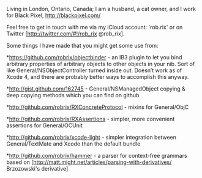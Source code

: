Living in London, Ontario, Canada; I am a husband, a cat owner, and I work for Black Pixel, http://blackpixel.com/

Feel free to get in touch with me via my iCloud account: 'rob.rix' or on Twitter [http://twitter.com/#!/rob_rix @rob_rix].

Some things I have made that you might get some use from:


*https://github.com/robrix/objectbinder  - an IB3 plugin to let you bind arbitrary properties of arbitrary objects to other objects in your nib. Sort of like General/NSObjectController turned inside out. Doesn’t work as of Xcode 4, and there are probably better ways to accomplish this anyway.

*http://gist.github.com/162745 - General/NSManagedObject copying & deep copying methods which you can find on github

*http://github.com/robrix/RXConcreteProtocol - mixins for General/ObjC

*http://github.com/robrix/RXAssertions - simpler, more convenient assertions for General/OCUnit

*http://github.com/robrix/xcode-light - simpler integration between General/TextMate and Xcode than the default bundle

*http://github.com/robrix/hammer - a parser for context-free grammars based on [http://matt.might.net/articles/parsing-with-derivatives/ Brzozowski's derivative]